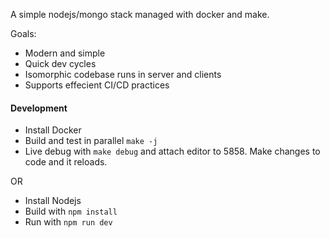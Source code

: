 
A simple nodejs/mongo stack managed with docker and make.

Goals:
* Modern and simple
* Quick dev cycles
* Isomorphic codebase runs in server and clients
* Supports effecient CI/CD practices

#### Development

* Install Docker
* Build and test in parallel `make -j`
* Live debug with `make debug` and attach editor to 5858. Make changes to code and it reloads.

OR 

* Install Nodejs
* Build with `npm install`
* Run with `npm run dev`
